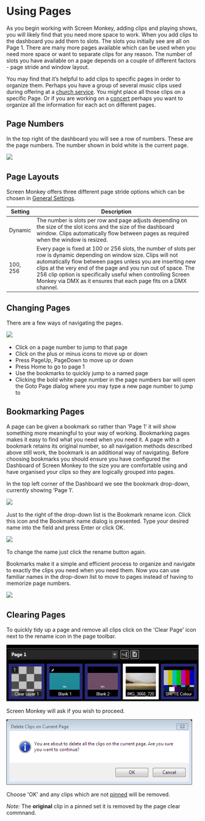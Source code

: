# Using Pages

As you begin working with Screen Monkey, adding clips and playing shows, you will likely find that you need more space to work. When you add clips to the dashboard you add them to slots. The slots you initially see are all on Page 1. There are many more pages available which can be used when you need more space or want to separate clips for any reason. The number of slots you have available on a page depends on a couple of different factors - page stride and window layout.

You may find that it’s helpful to add clips to specific pages in order to organize them. Perhaps you have a group of several music clips used during offering at a [church service](../start/UsingForAChurchService.md). You might place all those clips on a specific Page. Or if you are working on a [concert](../start/UsingForAConcert.md) perhaps you want to organize all the information for each act on different pages.

## Page Numbers
In the top right of the dashboard you will see a row of numbers. These are the page numbers. The number shown in bold white is the current page.

![](../../images/page-numbers.png)

## Page Layouts
Screen Monkey offers three different page stride options which can be chosen in [General Settings](Settings/General.md). 

|Setting|Description|
|-|-|
|Dynamic |The number is slots per row and page adjusts depending on the size of the slot icons and the size of the dashboard window. Clips automatically flow between pages as required when the window is resized.|
|100, 256|Every page is fixed at 100 or 256 slots, the number of slots per row is dynamic depending on window size. Clips will not automatically flow between pages unless you are inserting new clips at the very end of the page and you run out of space. The 256 clip option is specifically useful when controlling Screen Monkey via DMX as it ensures that each page fits on a DMX channel.|

## Changing Pages
There are a few ways of navigating the pages.

![](../../images/page-numbers.png)

- Click on a page number to jump to that page
- Click on the plus or minus icons to move up or down    
- Press PageUp, PageDown to move up or down
- Press Home to go to page 1
- Use the bookmarks to quickly jump to a named page
- Clicking the bold white page number in the page numbers bar will open the Goto Page dialog where you may type a new page number to jump to

## Bookmarking Pages
A page can be given a bookmark so rather than ‘Page 1’ it will show something more meaningful to your way of working. Bookmarking pages makes it easy to find what you need when you need it. A page with a bookmark retains its original number, so all navigation methods described above still work, the bookmark is an additional way of navigating. Before choosing bookmarks you should ensure you have configured the Dashboard of Screen Monkey to the size you are comfortable using and have organised your clips so they are logically grouped into pages.

In the top left corner of the Dashboard we see the bookmark drop-down, currently showing ‘Page 1’.

![](../../images/page-dropdown-2.png)

Just to the right of the drop-down list is the Bookmark rename icon. Click this icon and the Bookmark name dialog is presented. Type your desired name into the field and press Enter or click OK.

![](../../images/pages-bookmark-edit.png)

To change the name just click the rename button again.

Bookmarks make it a simple and efficient process to organize and navigate to exactly the clips you need when you need them. Now you can use familiar names in the drop-down list to move to pages instead of having to memorize page numbers.

![](../../images/pages-dropdown-3.png)

## Clearing Pages
To quickly tidy up a page and remove all clips click on the 'Clear Page' icon next to the rename icon in the page toolbar.

![](../images/page-clear-icon.png)

Screen Monkey will ask if you wish to proceed. 

![](../images/page-clear-warning.png)

Choose 'OK' and any clips which are not [pinned](/reference/clipSettings/pin.md) will be removed. 

*Note:* The **original** clip in a pinned set it is removed by the page clear commnand.